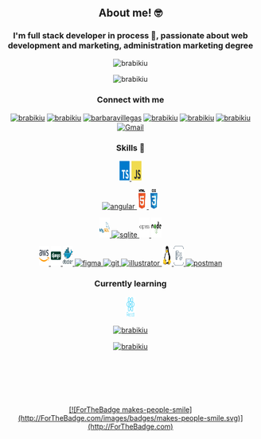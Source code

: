 
<h2 align="center">About me! 🤓 </h2>
<h3 align="center">I'm full stack developer in process 📝, 
  passionate about web development and marketing, administration marketing degree </h3>

<p align="center"> <img src="https://komarev.com/ghpvc/?username=brabikiu&label=Profile%20views&color=0e75b6&style=flat" alt="brabikiu" /> </p>

<p align="center"> <img align="center" src="https://github-readme-stats.vercel.app/api?username=brabikiu&show_icons=true&locale=en" alt="brabikiu" /></p>



<h3 align="center">Connect with me</h3>
<p align="center">
<a href="https://codepen.io/brabikiu" target="blank"><img align="center" src="https://raw.githubusercontent.com/rahuldkjain/github-profile-readme-generator/master/src/images/icons/Social/codepen.svg" alt="brabikiu" height="30" width="20" /></a>
<a href="https://twitter.com/brabikiu" target="blank"><img align="center" src="https://raw.githubusercontent.com/rahuldkjain/github-profile-readme-generator/master/src/images/icons/Social/twitter.svg" alt="brabikiu" height="30" width="20" /></a>
<a href="https://linkedin.com/in/barbaravillegas" target="blank"><img align="center" src="https://raw.githubusercontent.com/rahuldkjain/github-profile-readme-generator/master/src/images/icons/Social/linked-in-alt.svg" alt="barbaravillegas" height="30" width="20" /></a>
<a href="https://stackoverflow.com/users/brabikiu" target="blank"><img align="center" src="https://raw.githubusercontent.com/rahuldkjain/github-profile-readme-generator/master/src/images/icons/Social/stack-overflow.svg" alt="brabikiu" height="30" width="20" /></a>
<a href="https://codesandbox.com/brabikiu" target="blank"><img align="center" src="https://cdn.jsdelivr.net/npm/simple-icons@3.0.1/icons/codesandbox.svg" alt="brabikiu" height="30" width="20" /></a>
<a href="https://instagram.com/brabikiu" target="blank"><img align="center" src="https://raw.githubusercontent.com/rahuldkjain/github-profile-readme-generator/master/src/images/icons/Social/instagram.svg" alt="brabikiu" height="30" width="20" /></a>
  <a href="mailto:barbaraavillegas@gmail.com">
  <img align="center" alt="Gmail" width="22px" src="https://img.icons8.com/fluent/48/000000/gmail.png"/>
</a>
</p>

<h3 align="center">Skills 🚀</h3>
<p align="center"> <a href="https://www.typescriptlang.org/" target="_blank"> <img src="https://raw.githubusercontent.com/devicons/devicon/master/icons/typescript/typescript-original.svg" alt="typescript" width="20" height="40"/> </a> <a href="https://developer.mozilla.org/en-US/docs/Web/JavaScript" target="_blank"> <img src="https://raw.githubusercontent.com/devicons/devicon/master/icons/javascript/javascript-original.svg" alt="javascript" width="20" height="40"/> </a> </p>

<p align="center"> <a href="https://angular.io" target="_blank"> <img src="https://angular.io/assets/images/logos/angular/angular.svg" alt="angular" width="20" height="40"/> <a href="https://www.w3.org/html/" target="_blank"> <img src="https://raw.githubusercontent.com/devicons/devicon/master/icons/html5/html5-original-wordmark.svg" alt="html5" width="20" height="40"/> <a href="https://www.w3schools.com/css/" target="_blank"> <img src="https://raw.githubusercontent.com/devicons/devicon/master/icons/css3/css3-original-wordmark.svg" alt="css3" width="20" height="40"/>  </p>

<p align="center"> <a href="https://www.mysql.com/" target="_blank"> <img src="https://raw.githubusercontent.com/devicons/devicon/master/icons/mysql/mysql-original-wordmark.svg" alt="mysql" width="20" height="40"/> </a> <a href="https://www.sqlite.org/" target="_blank"> <img src="https://www.vectorlogo.zone/logos/sqlite/sqlite-icon.svg" alt="sqlite" width="20" height="40"/> 
  <a href="https://expressjs.com" target="_blank"> <img src="https://raw.githubusercontent.com/devicons/devicon/master/icons/express/express-original-wordmark.svg" alt="express" width="20" height="40"/> <a href="https://nodejs.org" target="_blank"> <img src="https://raw.githubusercontent.com/devicons/devicon/master/icons/nodejs/nodejs-original-wordmark.svg" alt="nodejs" width="20" height="40"/> </p>
  
  
<p align="center">  </a> <a href="https://aws.amazon.com" target="_blank"> <img src="https://raw.githubusercontent.com/devicons/devicon/master/icons/amazonwebservices/amazonwebservices-original-wordmark.svg" alt="aws" width="20" height="40"/> </a> </a> <a href="https://www.djangoproject.com/" target="_blank"> <img src="https://raw.githubusercontent.com/devicons/devicon/master/icons/django/django-original.svg" alt="django" width="20" height="40"/> </a> <a href="https://www.docker.com/" target="_blank"> <img src="https://raw.githubusercontent.com/devicons/devicon/master/icons/docker/docker-original-wordmark.svg" alt="docker" width="20" height="40"/> </a>  </a> <a href="https://www.figma.com/" target="_blank"> <img src="https://www.vectorlogo.zone/logos/figma/figma-icon.svg" alt="figma" width="20" height="40"/> </a> <a href="https://git-scm.com/" target="_blank"> <img src="https://www.vectorlogo.zone/logos/git-scm/git-scm-icon.svg" alt="git" width="20" height="40"/> </a> </a> <a href="https://www.adobe.com/in/products/illustrator.html" target="_blank"> <img src="https://www.vectorlogo.zone/logos/adobe_illustrator/adobe_illustrator-icon.svg" alt="illustrator" width="20" height="40"/> </a> <a href="https://www.linux.org/" target="_blank"> <img src="https://raw.githubusercontent.com/devicons/devicon/master/icons/linux/linux-original.svg" alt="linux" width="20" height="40"/> </a> </a> <a href="https://www.photoshop.com/en" target="_blank"> <img src="https://raw.githubusercontent.com/devicons/devicon/master/icons/photoshop/photoshop-line.svg" alt="photoshop" width="20" height="40"/> </a> <a href="https://postman.com" target="_blank"> <img src="https://www.vectorlogo.zone/logos/getpostman/getpostman-icon.svg" alt="postman" width="20" height="40"/>  </a>  </p>


<h3 align="center"> Currently learning </h3>
<p <img align="center" </a> <a href="https://reactjs.org/" target="_blank"> <img src="https://raw.githubusercontent.com/devicons/devicon/master/icons/react/react-original-wordmark.svg" alt="react" width="20" height="40"/></p>







<p align="center"> <img align="center" src="https://github-readme-stats.vercel.app/api/top-langs?username=brabikiu&show_icons=true&locale=en&layout=compact" alt="brabikiu" /></p>




<p align="center"> <img align="center" src="https://github-readme-streak-stats.herokuapp.com/?user=brabikiu&" alt="brabikiu" /></p>


<br><br>





  
  <br><br>
  <p align="center"> [![ForTheBadge makes-people-smile](http://ForTheBadge.com/images/badges/makes-people-smile.svg)](http://ForTheBadge.com) </p>
